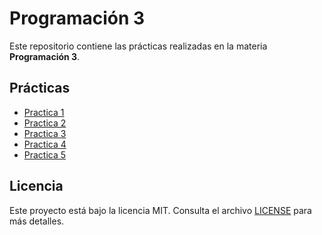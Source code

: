 # Programación 3

Este repositorio contiene las prácticas realizadas en la materia **Programación 3**.

## Prácticas

- [Practica 1](P1/)
- [Practica 2](P2/)
- [Practica 3](P3/)
- [Practica 4](P4/)
- [Practica 5](P5/)

## Licencia

Este proyecto está bajo la licencia MIT. Consulta el archivo [LICENSE](LICENSE) para más detalles.